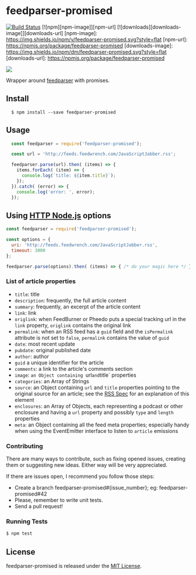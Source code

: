 # feedparser-promised

[![Build
Status](https://travis-ci.org/alabeduarte/feedparser-promised.svg?branch=master)](https://travis-ci.org/alabeduarte/feedparser-promised)
[![npm][npm-image]][npm-url]
[![downloads][downloads-image]][downloads-url]
[npm-image]: https://img.shields.io/npm/v/feedparser-promised.svg?style=flat
[npm-url]: https://npmjs.org/package/feedparser-promised
[downloads-image]: https://img.shields.io/npm/dm/feedparser-promised.svg?style=flat
[downloads-url]: https://npmjs.org/package/feedparser-promised

![](https://nodei.co/npm/feedparser-promised.svg?downloads=true&downloadRank=true&stars=true)

Wrapper around [feedparser](https://github.com/danmactough/node-feedparser) with promises.

## Install

```
  $ npm install --save feedparser-promised
```

## Usage

```javascript
  const feedparser = require('feedparser-promised');

  const url = 'http://feeds.feedwrench.com/JavaScriptJabber.rss';

  feedparser.parse(url).then( (items) => {
    items.forEach( (item) => {
      console.log(`title: ${item.title}`);
    });
  }).catch( (error) => {
    console.log('error: ', error);
  });
```

## Using [HTTP Node.js](https://nodejs.org/api/http.html#http_http_get_options_callback) options
```javascript
const feedparser = require('feedparser-promised');

const options = {
  uri: 'http://feeds.feedwrench.com/JavaScriptJabber.rss',
  timeout: 3000
};

feedparser.parse(options).then( (items) => { /* do your magic here */ });
```

### List of article properties

* `title`: title
* `description`: frequently, the full article content
* `summary`: frequently, an excerpt of the article content
* `link`: link
* `origlink`: when FeedBurner or Pheedo puts a special tracking url in the `link` property, `origlink` contains the original link
* `permalink`: when an RSS feed has a `guid` field and the `isPermalink` attribute is not set to `false`, `permalink` contains the value of `guid`
* `date`: most recent update
* `pubdate`: original published date
* `author`: author
* `guid` a unique identifier for the article
* `comments`: a link to the article's comments section
* `image`: `an Object containing `url` and `title` properties
* `categories`: an Array of Strings
* `source`: an Object containing `url` and `title` properties pointing to the original source for an article; see the [RSS Spec](http://cyber.law.harvard.edu/rss/rss.html#ltsourcegtSubelementOfLtitemgt) for an explanation of this element
* `enclosures`: an Array of Objects, each representing a podcast or other enclosure and having a `url` property and possibly `type` and `length` properties
* `meta`: an Object containing all the feed meta properties; especially handy when using the EventEmitter interface to listen to `article` emissions

### Contributing
There are many ways to contribute, such as fixing opened issues, creating them
or suggesting new ideas.
Either way will be very appreciated.

If there are issues open, I recommend you follow those steps:

* Create a branch feedparser-promised#{issue_number}; eg: feedparser-promised#42
* Please, remember to write unit tests.
* Send a pull request!

### Running Tests

```bash
$ npm test
```

## License

feedparser-promised is released under the [MIT License](http://www.opensource.org/licenses/MIT).

